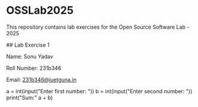 # OSSLab2025

This repository contains lab exercises for the Open Source Software Lab - 2025



\## Lab Exercise 1

Name: Sonu Yadav

Roll Number: 231b346

Email: 231b346@juetguna.in

a = int(input("Enter first number: "))
b = int(input("Enter second number: "))
print("Sum:" a + b)
